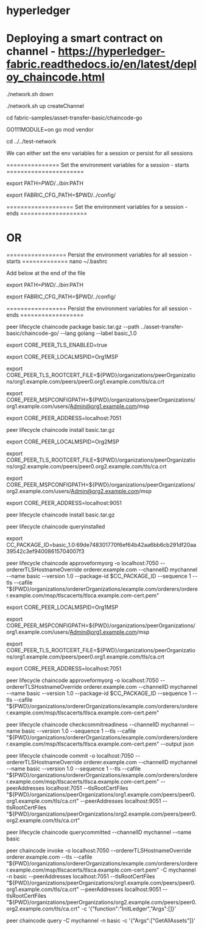 # hyperledger

# Deploying a smart contract on channel - https://hyperledger-fabric.readthedocs.io/en/latest/deploy_chaincode.html

./network.sh down

./network.sh up createChannel

cd fabric-samples/asset-transfer-basic/chaincode-go

GO111MODULE=on go mod vendor

cd ../../test-network

We can either set the env variables for a session or persist for all sessions

=============== Set the environment variables for a session - starts ======================

export PATH=${PWD}/../bin:$PATH

export FABRIC_CFG_PATH=$PWD/../config/

=================== Set the environment variables for a session - ends ===================
# OR
================= Persist the environment variables for all session - starts =============
nano ~/.bashrc

Add below at the end of the file

export PATH=${PWD}/../bin:$PATH

export FABRIC_CFG_PATH=$PWD/../config/

================= Persist the environment variables for all session - ends ==================

peer lifecycle chaincode package basic.tar.gz --path ../asset-transfer-basic/chaincode-go/ --lang golang --label basic_1.0

export CORE_PEER_TLS_ENABLED=true

export CORE_PEER_LOCALMSPID=Org1MSP

export CORE_PEER_TLS_ROOTCERT_FILE=${PWD}/organizations/peerOrganizations/org1.example.com/peers/peer0.org1.example.com/tls/ca.crt

export CORE_PEER_MSPCONFIGPATH=${PWD}/organizations/peerOrganizations/org1.example.com/users/Admin@org1.example.com/msp

export CORE_PEER_ADDRESS=localhost:7051

peer lifecycle chaincode install basic.tar.gz

export CORE_PEER_LOCALMSPID=Org2MSP

export CORE_PEER_TLS_ROOTCERT_FILE=${PWD}/organizations/peerOrganizations/org2.example.com/peers/peer0.org2.example.com/tls/ca.crt

export CORE_PEER_MSPCONFIGPATH=${PWD}/organizations/peerOrganizations/org2.example.com/users/Admin@org2.example.com/msp

export CORE_PEER_ADDRESS=localhost:9051

peer lifecycle chaincode install basic.tar.gz

peer lifecycle chaincode queryinstalled

export CC_PACKAGE_ID=basic_1.0:69de748301770f6ef64b42aa6bb6cb291df20aa39542c3ef94008615704007f3

peer lifecycle chaincode approveformyorg -o localhost:7050 --ordererTLSHostnameOverride orderer.example.com --channelID mychannel --name basic --version 1.0 --package-id $CC_PACKAGE_ID --sequence 1 --tls --cafile "${PWD}/organizations/ordererOrganizations/example.com/orderers/orderer.example.com/msp/tlscacerts/tlsca.example.com-cert.pem"

export CORE_PEER_LOCALMSPID=Org1MSP

export CORE_PEER_MSPCONFIGPATH=${PWD}/organizations/peerOrganizations/org1.example.com/users/Admin@org1.example.com/msp

export CORE_PEER_TLS_ROOTCERT_FILE=${PWD}/organizations/peerOrganizations/org1.example.com/peers/peer0.org1.example.com/tls/ca.crt

export CORE_PEER_ADDRESS=localhost:7051

peer lifecycle chaincode approveformyorg -o localhost:7050 --ordererTLSHostnameOverride orderer.example.com --channelID mychannel --name basic --version 1.0 --package-id $CC_PACKAGE_ID --sequence 1 --tls --cafile "${PWD}/organizations/ordererOrganizations/example.com/orderers/orderer.example.com/msp/tlscacerts/tlsca.example.com-cert.pem"

peer lifecycle chaincode checkcommitreadiness --channelID mychannel --name basic --version 1.0 --sequence 1 --tls --cafile "${PWD}/organizations/ordererOrganizations/example.com/orderers/orderer.example.com/msp/tlscacerts/tlsca.example.com-cert.pem" --output json

peer lifecycle chaincode commit -o localhost:7050 --ordererTLSHostnameOverride orderer.example.com --channelID mychannel --name basic --version 1.0 --sequence 1 --tls --cafile "${PWD}/organizations/ordererOrganizations/example.com/orderers/orderer.example.com/msp/tlscacerts/tlsca.example.com-cert.pem" --peerAddresses localhost:7051 --tlsRootCertFiles "${PWD}/organizations/peerOrganizations/org1.example.com/peers/peer0.org1.example.com/tls/ca.crt" --peerAddresses localhost:9051 --tlsRootCertFiles "${PWD}/organizations/peerOrganizations/org2.example.com/peers/peer0.org2.example.com/tls/ca.crt"

peer lifecycle chaincode querycommitted --channelID mychannel --name basic

peer chaincode invoke -o localhost:7050 --ordererTLSHostnameOverride orderer.example.com --tls --cafile "${PWD}/organizations/ordererOrganizations/example.com/orderers/orderer.example.com/msp/tlscacerts/tlsca.example.com-cert.pem" -C mychannel -n basic --peerAddresses localhost:7051 --tlsRootCertFiles "${PWD}/organizations/peerOrganizations/org1.example.com/peers/peer0.org1.example.com/tls/ca.crt" --peerAddresses localhost:9051 --tlsRootCertFiles "${PWD}/organizations/peerOrganizations/org2.example.com/peers/peer0.org2.example.com/tls/ca.crt" -c '{"function":"InitLedger","Args":[]}'

peer chaincode query -C mychannel -n basic -c '{"Args":["GetAllAssets"]}'

